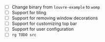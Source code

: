 - [ ] Change binary from `louvre-example` to `womp`
- [ ] Support for tiling
- [ ] Support for removing window decorations
- [ ] Support for customizing top bar
- [ ] Support for user configuration
- [ ] `rg TODO src`
